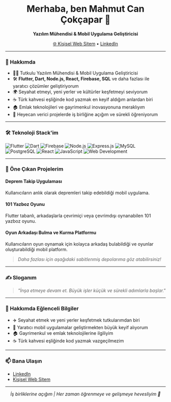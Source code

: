 <!-- Mahmut Can Çokçapar | @mahmutcancokcapar -->

<h1 align="center">Merhaba, ben Mahmut Can Çokçapar 👋</h1>
<p align="center">
  <strong>Yazılım Mühendisi & Mobil Uygulama Geliştiricisi</strong>
</p>

<p align="center">
  <a href="https://mcmedya.netlify.app" target="_blank">🌐 Kişisel Web Sitem</a> •
  <a href="https://www.linkedin.com/in/mahmut-can-çokçapar-4a2a62233" target="_blank">LinkedIn</a>
</p>

---

### 🚀 Hakkımda

- 👨‍💻 Tutkulu Yazılım Mühendisi & Mobil Uygulama Geliştiricisi
- 🛠️ **Flutter, Dart, Node.js, React, Firebase, SQL** ve daha fazlası ile yaratıcı çözümler geliştiriyorum
- 🌍 Seyahat etmeyi, yeni yerler ve kültürler keşfetmeyi seviyorum
- ☕ Türk kahvesi eşliğinde kod yazmak en keyif aldığım anlardan biri
- 🏠 Emlak teknolojileri ve gayrimenkul inovasyonuna meraklıyım
- 🤝 Heyecan verici projelerde iş birliğine açığım ve sürekli öğreniyorum

---

### 🛠️ Teknoloji Stack'im

![Flutter](https://img.shields.io/badge/-Flutter-02569B?logo=flutter&logoColor=white)
![Dart](https://img.shields.io/badge/-Dart-0175C2?logo=dart&logoColor=white)
![Firebase](https://img.shields.io/badge/-Firebase-FFCA28?logo=firebase&logoColor=black)
![Node.js](https://img.shields.io/badge/-Node.js-339933?logo=node.js&logoColor=white)
![Express.js](https://img.shields.io/badge/-Express.js-000000?logo=express&logoColor=white)
![MySQL](https://img.shields.io/badge/-MySQL-4479A1?logo=mysql&logoColor=white)
![PostgreSQL](https://img.shields.io/badge/-PostgreSQL-4169E1?logo=postgresql&logoColor=white)
![React](https://img.shields.io/badge/-React-20232A?logo=react&logoColor=61DAFB)
![JavaScript](https://img.shields.io/badge/-JavaScript-F7DF1E?logo=javascript&logoColor=black)
![Web Development](https://img.shields.io/badge/-Web%20Development-0078D7?logo=google-chrome&logoColor=white)

---

### 🌟 Öne Çıkan Projelerim

#### Deprem Takip Uygulaması
Kullanıcıların anlık olarak depremleri takip edebildiği mobil uygulama.

#### 101 Yazboz Oyunu
Flutter tabanlı, arkadaşlarla çevrimiçi veya çevrimdışı oynanabilen 101 yazboz oyunu.

#### Oyun Arkadaşı Bulma ve Kurma Platformu
Kullanıcıların oyun oynamak için kolayca arkadaş bulabildiği ve oyunlar oluşturabildiği mobil platform.

> _Daha fazlası için aşağıdaki sabitlenmiş depolarıma göz atabilirsiniz!_

---

### ✍️ Sloganım

> _"İnşa etmeye devam et. Büyük işler küçük ve sürekli adımlarla başlar."_

---

### 🌱 Hakkımda Eğlenceli Bilgiler

- ✈️ Seyahat etmek ve yeni yerler keşfetmek tutkularımdan biri
- 📱 Yaratıcı mobil uygulamalar geliştirmekten büyük keyif alıyorum
- 🏠 Gayrimenkul ve emlak teknolojilerine ilgiliyim
- ☕ Türk kahvesi eşliğinde kod yazmak vazgeçilmezim

---

### 📫 Bana Ulaşın

- [LinkedIn](https://www.linkedin.com/in/mahmut-can-çokçapar-4a2a62233)
- [Kişisel Web Sitem](https://mcmedya.online)

---

<p align="center">
  <em>İş birliklerine açığım | Her zaman öğrenmeye ve gelişmeye hevesliyim 🚀</em>
</p>
